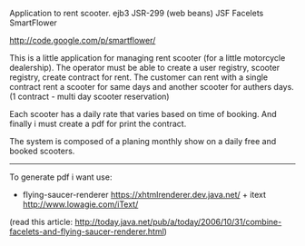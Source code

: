 Application to rent scooter.
ejb3 JSR-299 (web beans) JSF Facelets SmartFlower

http://code.google.com/p/smartflower/

This is a little application for managing rent scooter (for a little motorcycle dealership).
The operator must be able to create a user registry, scooter registry, create contract for rent.
The customer can rent with a single contract rent a scooter for same days and another scooter for authers days.
(1 contract - multi day scooter reservation)

Each scooter has a daily rate that varies based on time of booking.
And finally i must create a pdf for print the contract.


The system is composed of a planing monthly show on a daily free and booked scooters.


---


To generate pdf i want use:
  * flying-saucer-renderer https://xhtmlrenderer.dev.java.net/ + itext http://www.lowagie.com/iText/

(read this article: http://today.java.net/pub/a/today/2006/10/31/combine-facelets-and-flying-saucer-renderer.html)